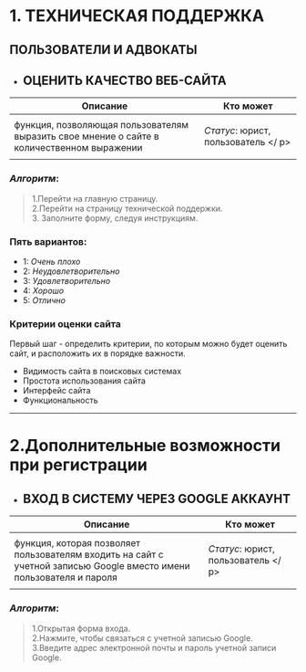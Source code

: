 # 1. ТЕХНИЧЕСКАЯ ПОДДЕРЖКА
## ПОЛЬЗОВАТЕЛИ И АДВОКАТЫ

* ## ОЦЕНИТЬ КАЧЕСТВО ВЕБ-САЙТА 
| Описание | Кто может |
| --------- | ----------- |
| функция, позволяющая пользователям выразить свое мнение о сайте в количественном выражении | <p> _Статус_: юрист, пользователь </ p> |




### _Алгоритм_:
> 1.Перейти на главную страницу. <br>
> 2.Перейти на страницу технической поддержки. <br>
> 3. Заполните форму, следуя инструкциям.



### Пять вариантов:
* 1: _Очень плохо_
* 2: _Неудовлетворительно_
* 3: _Удовлетворительно_
* 4: _Хорошо_
* 5: _Отлично_

### Критерии оценки сайта

<p> Первый шаг - определить критерии, по которым можно будет оценить сайт, и расположить их в порядке важности. </ p>

* Видимость сайта в поисковых системах
* Простота использования сайта
* Интерфейс сайта
* Функциональность



***
# 2.Дополнительные возможности при регистрации
* ## ВХОД В СИСТЕМУ ЧЕРЕЗ GOOGLE АККАУНТ 
| Описание | Кто может |
| --------- | ----------- |
| функция, которая позволяет пользователям входить на сайт с учетной записью Google вместо имени пользователя и пароля | <p> _Статус_: юрист, пользователь </ p> |

### _Алгоритм_:
> 1.Открытая форма входа. <br>
> 2.Нажмите, чтобы связаться с учетной записью Google. <br>
> 3.Введите адрес электронной почты и пароль учетной записи Google. <br>



